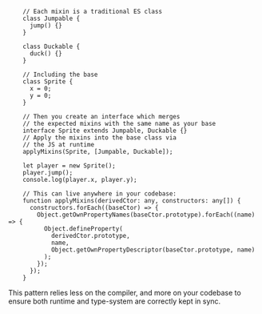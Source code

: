 
        // Each mixin is a traditional ES class
        class Jumpable {
          jump() {}
        }

        class Duckable {
          duck() {}
        }

        // Including the base
        class Sprite {
          x = 0;
          y = 0;
        }

        // Then you create an interface which merges
        // the expected mixins with the same name as your base
        interface Sprite extends Jumpable, Duckable {}
        // Apply the mixins into the base class via
        // the JS at runtime
        applyMixins(Sprite, [Jumpable, Duckable]);

        let player = new Sprite();
        player.jump();
        console.log(player.x, player.y);

        // This can live anywhere in your codebase:
        function applyMixins(derivedCtor: any, constructors: any[]) {
          constructors.forEach((baseCtor) => {
            Object.getOwnPropertyNames(baseCtor.prototype).forEach((name) => {
              Object.defineProperty(
                derivedCtor.prototype,
                name,
                Object.getOwnPropertyDescriptor(baseCtor.prototype, name)
              );
            });
          });
        }
        
This pattern relies less on the compiler, and more on your codebase to ensure both runtime and type-system are correctly kept in sync.
